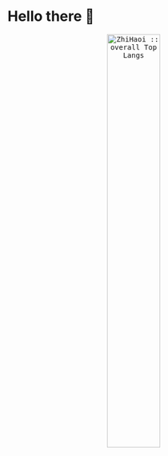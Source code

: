 # Hello there 👋

<!-- <summary><h4>💻 GitHub Profile Stats</h4></summary> -->
  <div>
  <samp>
            <p align="center">
        <a href="https://github.com/ZhiHaoi/">
          <img width="46%" src="https://github-readme-stats.vercel.app/api/top-langs/?username=ZhiHaoi&langs_count=6&theme=slateorange&layout=compact&hide_border=true"
          alt="ZhiHaoi :: overall Top Langs " />
        </a>
      </p>
        <!-- <p align="center">
          <a href="https://github.com/ZhiHaoi/">
          <img width="40%" src="https://github-profile-summary-cards.vercel.app/api/cards/repos-per-language?username=ZhiHaoi&theme=default&layout=compact&hide_border=true"
          alt="ZhiHaoi :: Top Langs by repo" />
          <img width="40%" src="https://github-profile-summary-cards.vercel.app/api/cards/most-commit-language?username=ZhiHaoi&theme=default&layout=compact&hide_border=true"
          alt="ZhiHaoi :: Top Langs by commit" />
          </a>
        </p> -->
<div>
<!--   <samp>
        <p align="center">
          <a href="https://github.com/ZhiHaoi/">
          <img width="45.5%" src="https://github-readme-stats.vercel.app/api?username=ZhiHaoi&show_icons=true&theme=slateorange&hide_border=true" />
          <img width="45.5%" src="https://github-readme-streak-stats.herokuapp.com/?user=ZhiHaoi&theme=slateorange&hide_border=true" />
          </a>
       </p>
     <br>
    <samp> -->
  </div> 
